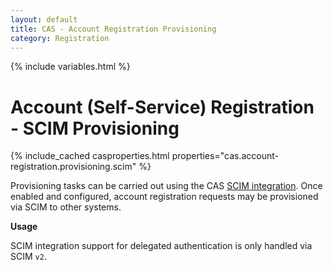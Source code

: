 ```yaml
---
layout: default
title: CAS - Account Registration Provisioning
category: Registration
---
```

                  
{% include variables.html %}

# Account (Self-Service) Registration - SCIM Provisioning

{% include_cached casproperties.html properties="cas.account-registration.provisioning.scim" %}

Provisioning tasks can be carried out using the CAS [SCIM integration](../integration/SCIM-Integration.html).
Once enabled and configured, account registration requests may be provisioned via SCIM to other systems.

<div class="alert alert-info"><strong>Usage</strong><p>SCIM integration support for 
delegated authentication is only handled via SCIM <code>v2</code>.</p></div>
